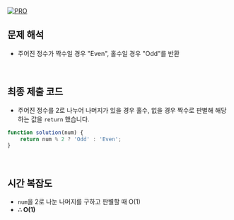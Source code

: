 [![PRO]][Link]

## 문제 해석

-   주어진 정수가 짝수일 경우 "Even", 홀수일 경우 "Odd"를 반환

<br/>

## 최종 제출 코드

-   주어진 정수를 2로 나누어 나머지가 있을 경우 홀수, 없을 경우 짝수로 판별해 해당하는 값을 `return` 했습니다.

```js
function solution(num) {
    return num % 2 ? 'Odd' : 'Even';
}
```

<br/>

## 시간 복잡도

-   `num`을 2로 나눈 나머지를 구하고 판별할 때 O(1)
-   **∴ O(1)**

<br/>

<!---------------------------------------------------------------------------->

[PRO]: https://github.com/GoSSaChin/algorithm-js/assets/107768516/67c43b52-bc3f-4571-a249-5519021afbb0
[Link]: https://school.programmers.co.kr/learn/courses/30/lessons/12937
